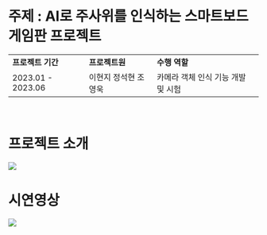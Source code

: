 #  주제 : AI로 주사위를 인식하는 스마트보드게임판 프로젝트

<table width=80%>
  <tr><td ><b>프로젝트 기간</b></td><td><b>프로젝트원</b></td><td><b>수행 역할</b></td>
  </tr>
  <tr><td>2023.01 - 2023.06</td><td>이현지 정석현 조영욱</td><td>카메라 객체 인식 기능 개발 및 시험</td>
  </tr>
</table>
<br/>

# 프로젝트 소개
<img src="https://github.com/user-attachments/assets/a2d034c6-f529-413b-9133-69bed681ff65">

# 시연영상
<img src="https://github.com/user-attachments/assets/df14d8fb-b6b7-4d5f-bda7-81857975d8c6">

